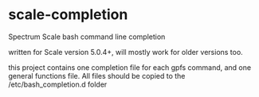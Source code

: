 # scale-completion
Spectrum Scale bash command line completion

written for Scale version 5.0.4+, will mostly work for older versions too.

this project contains one completion file for each gpfs command, and one general functions file. All files should be copied to the /etc/bash_completion.d folder
